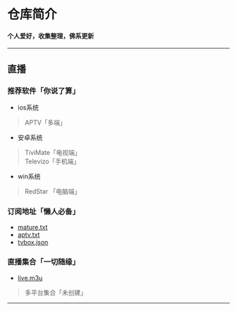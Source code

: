 # 仓库简介
#### 个人爱好，收集整理，佛系更新
---
## 直播
### 推荐软件「你说了算」
* ios系统
> APTV「多端」
* 安卓系统
>TiviMate「电视端」  
>Televizo「手机端」
* win系统
>RedStar 「电脑端」

### 订阅地址「懒人必备」 
* [mature.txt](https://cdn.jsdelivr.net/gh/hanzhenlin/ops@main/live/mature.txt)
* [aptv.txt](https://cdn.jsdelivr.net/gh/hanzhenlin/ops@main/live/aptv.txt)
* [tvbox.json](https://cdn.jsdelivr.net/gh/hanzhenlin/ops@main/live/tvbox.json)


### 直播集合「一切随缘」  
* [live.m3u](https://raw.githubusercontent.com/YanG-1989/m3u/main/live.m3u)
> 多平台集合「未创建」
---